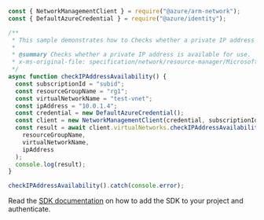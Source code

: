 ```javascript
const { NetworkManagementClient } = require("@azure/arm-network");
const { DefaultAzureCredential } = require("@azure/identity");

/**
 * This sample demonstrates how to Checks whether a private IP address is available for use.
 *
 * @summary Checks whether a private IP address is available for use.
 * x-ms-original-file: specification/network/resource-manager/Microsoft.Network/stable/2021-05-01/examples/VirtualNetworkCheckIPAddressAvailability.json
 */
async function checkIPAddressAvailability() {
  const subscriptionId = "subid";
  const resourceGroupName = "rg1";
  const virtualNetworkName = "test-vnet";
  const ipAddress = "10.0.1.4";
  const credential = new DefaultAzureCredential();
  const client = new NetworkManagementClient(credential, subscriptionId);
  const result = await client.virtualNetworks.checkIPAddressAvailability(
    resourceGroupName,
    virtualNetworkName,
    ipAddress
  );
  console.log(result);
}

checkIPAddressAvailability().catch(console.error);
```

Read the [SDK documentation](https://github.com/Azure/azure-sdk-for-js/blob/%40azure%2Farm-network_27.0.0/sdk/network/arm-network/README.md) on how to add the SDK to your project and authenticate.
